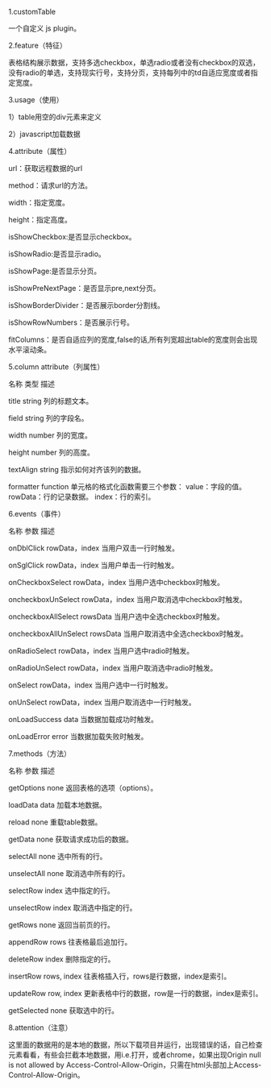 1.customTable

一个自定义 js plugin。


2.feature（特征）

表格结构展示数据，支持多选checkbox，单选radio或者没有checkbox的双选，没有radio的单选，支持现实行号，支持分页，支持每列中的td自适应宽度或者指定宽度。


3.usage（使用）

1）table用空的div元素来定义

<div id="con_one_5">
</div>
 
2）javascript加载数据

<script type="text/javascript">
    $("#con_one_5").createTableHtml({
        url:"data/test.json",
        method:"POST",//ajax请求的方式
        width:"80%",//若没有给宽度,则默认是100%
        height:"",//若没有给高度,那么会有一个默认高度

        isShowCheckbox:true,//是否显示checkbox,注意,checkbox和radio只能显示其中一个或者全部都不显示,如果都为true,则全部不显示
        isShowRadio:false,//是否显示radio

        isShowPage:true,//是否显示分页,注意分页只能显示其中的一个,或者不显示,如果都选择true的话,就全部不显示
        isShowPreNextPage:false,//是否显示pre,next分页

        isShowBorderDivider:true,//是否展示border分割线

        isShowRowNumbers:true,//是否展示行号

        fitColumns:true,//是否自适应列的宽度,false的话,所有列宽超出table的宽度则会出现水平滚动条

        checkColumn:[
            {field:'ck',type:'string',title:"ck2",height:"34px",colspan:"1",rowspan:"1",textAlign:"center",
                formatter:function(rowData,index,value){return "<font color=red>"+value+"</font>";}
            }
        ],
        columns:[
            {field:'buyPlanNum',type:'string',title:"范本1",width:"400px",height:"34px",colspan:"1",rowspan:"1",textAlign:"center",

                formatter:function(rowData,index,value)
                {
                    if(value == "PL-SGS2013001"){

                        return "<a style='color: red' onclick='test(this)'>test1</a>";
                    }else{
                        return value;
                    }
                }
            },
            {field:'buyPlanStatus',type:'string',title:"状态",width:"400px",height:"34px",colspan:"1",rowspan:"1",textAlign:"center"},
            {field:'createBy',type:'string',title:"创建人",width:"400px",height:"34px",colspan:"1",rowspan:"1",textAlign:"center"},

            {field:'buyPlanDescription',type:'string',title:"范本3",width:"400px",height:"34px",colspan:"1",rowspan:"1",textAlign:"center",

                formatter:function(rowData,index,value)
                {
                    if(value == "描述3"){

                        return "<a style='color: blue' onclick='test(this)'>test</a>";
                    }else{
                        return value;
                    }
                }
            }
        ]
    });
</script>


4.attribute（属性）

url：获取远程数据的url

method：请求url的方法。

width：指定宽度。

height：指定高度。

isShowCheckbox:是否显示checkbox。

isShowRadio:是否显示radio。

isShowPage:是否显示分页。

isShowPreNextPage：是否显示pre,next分页。

isShowBorderDivider：是否展示border分割线。

isShowRowNumbers：是否展示行号。

fitColumns：是否自适应列的宽度,false的话,所有列宽超出table的宽度则会出现水平滚动条。

5.column attribute（列属性）

名称           类型             描述

title         string            列的标题文本。

field         string            列的字段名。

width         number            列的宽度。

height        number            列的高度。

textAlign     string            指示如何对齐该列的数据。

formatter     function          单元格的格式化函数需要三个参数：
value：字段的值。
rowData：行的记录数据。
index：行的索引。


6.events（事件）

名称                    参数                  描述

onDblClick              rowData，index       当用户双击一行时触发。

onSglClick              rowData，index       当用户单击一行时触发。

onCheckboxSelect        rowData，index       当用户选中checkbox时触发。

oncheckboxUnSelect      rowData，index       当用户取消选中checkbox时触发。

oncheckboxAllSelect     rowsData             当用户选中全选checkbox时触发。

oncheckboxAllUnSelect   rowsData             当用户取消选中全选checkbox时触发。

onRadioSelect           rowData，index       当用户选中radio时触发。

onRadioUnSelect         rowData，index       当用户取消选中radio时触发。

onSelect                rowData，index       当用户选中一行时触发。

onUnSelect              rowData，index       当用户取消选中一行时触发。
  
onLoadSuccess           data                 当数据加载成功时触发。

onLoadError             error                当数据加载失败时触发。


7.methods（方法）

名称            参数              描述

getOptions     none              返回表格的选项（options）。

loadData       data              加载本地数据。

reload         none              重载table数据。

getData        none              获取请求成功后的数据。

selectAll      none              选中所有的行。

unselectAll    none              取消选中所有的行。

selectRow      index             选中指定的行。

unselectRow    index             取消选中指定的行。

getRows        none              返回当前页的行。

appendRow      rows              往表格最后追加行。

deleteRow      index             删除指定的行。

insertRow      rows, index       往表格插入行，rows是行数据，index是索引。

updateRow      row, index        更新表格中行的数据，row是一行的数据，index是索引。 

getSelected    none              获取选中的行。


8.attention（注意）

这里面的数据用的是本地的数据，所以下载项目并运行，出现错误的话，自己检查元素看看，有些会拦截本地数据，用i.e.打开，或者chrome，如果出现Origin null is not allowed by Access-Control-Allow-Origin，只需在html头部加上Access-Control-Allow-Origin。
